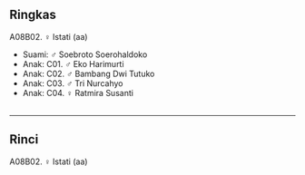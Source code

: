 ## Ringkas

A08B02. ♀ Istati (aa)
	<br/>

*	Suami: ♂ Soebroto Soerohaldoko
	<br/> 
*	Anak: C01. ♂ Eko Harimurti
*	Anak: C02. ♂ Bambang Dwi Tutuko
*	Anak: C03. ♂ Tri Nurcahyo
*	Anak: C04. ♀ Ratmira Susanti
	<br/><br/>

-- -- --

## Rinci

A08B02. ♀ Istati (aa)
	<br/>
